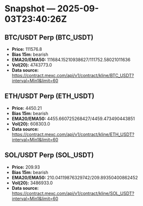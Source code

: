 # Snapshot — 2025-09-03T23:40:26Z

## BTC/USDT Perp (BTC_USDT)
- **Price:** 111576.8
- **Bias 15m:** bearish
- **EMA20/EMA50:** 111684.15210938627/111752.58021011636
- **Vol(20):** 4743773.0
- **Data source:** https://contract.mexc.com/api/v1/contract/kline/BTC_USDT?interval=Min1&limit=60

## ETH/USDT Perp (ETH_USDT)
- **Price:** 4450.21
- **Bias 15m:** bearish
- **EMA20/EMA50:** 4455.660725268427/4459.473490443851
- **Vol(20):** 608303.0
- **Data source:** https://contract.mexc.com/api/v1/contract/kline/ETH_USDT?interval=Min1&limit=60

## SOL/USDT Perp (SOL_USDT)
- **Price:** 209.93
- **Bias 15m:** bearish
- **EMA20/EMA50:** 210.04119876329742/209.89350400862452
- **Vol(20):** 3486933.0
- **Data source:** https://contract.mexc.com/api/v1/contract/kline/SOL_USDT?interval=Min1&limit=60
